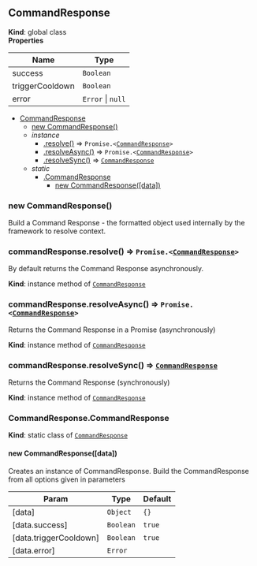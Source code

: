 <a name="CommandResponse"></a>

## CommandResponse
**Kind**: global class  
**Properties**

| Name | Type |
| --- | --- |
| success | <code>Boolean</code> | 
| triggerCooldown | <code>Boolean</code> | 
| error | <code>Error</code> \| <code>null</code> | 


* [CommandResponse](#CommandResponse)
    * [new CommandResponse()](#new_CommandResponse_new)
    * _instance_
        * [.resolve()](#CommandResponse+resolve) ⇒ <code>Promise.&lt;[CommandResponse](Commands/CommandResponse)&gt;</code>
        * [.resolveAsync()](#CommandResponse+resolveAsync) ⇒ <code>Promise.&lt;[CommandResponse](Commands/CommandResponse)&gt;</code>
        * [.resolveSync()](#CommandResponse+resolveSync) ⇒ <code>[CommandResponse](Commands/CommandResponse)</code>
    * _static_
        * [.CommandResponse](#CommandResponse.CommandResponse)
            * [new CommandResponse([data])](#new_CommandResponse.CommandResponse_new)

<a name="new_CommandResponse_new"></a>

### new CommandResponse()
Build a Command Response - the formatted object used internally by the framework to resolve context.

<a name="CommandResponse+resolve"></a>

### commandResponse.resolve() ⇒ <code>Promise.&lt;[CommandResponse](Commands/CommandResponse)&gt;</code>
By default returns the Command Response asynchronously.

**Kind**: instance method of [<code>CommandResponse</code>](#CommandResponse)  
<a name="CommandResponse+resolveAsync"></a>

### commandResponse.resolveAsync() ⇒ <code>Promise.&lt;[CommandResponse](Commands/CommandResponse)&gt;</code>
Returns the Command Response in a Promise (asynchronously)

**Kind**: instance method of [<code>CommandResponse</code>](#CommandResponse)  
<a name="CommandResponse+resolveSync"></a>

### commandResponse.resolveSync() ⇒ <code>[CommandResponse](Commands/CommandResponse)</code>
Returns the Command Response (synchronously)

**Kind**: instance method of [<code>CommandResponse</code>](#CommandResponse)  
<a name="CommandResponse.CommandResponse"></a>

### CommandResponse.CommandResponse
**Kind**: static class of [<code>CommandResponse</code>](#CommandResponse)  
<a name="new_CommandResponse.CommandResponse_new"></a>

#### new CommandResponse([data])
Creates an instance of CommandResponse.
Build the CommandResponse from all options given in parameters


| Param | Type | Default |
| --- | --- | --- |
| [data] | <code>Object</code> | <code>{}</code> | 
| [data.success] | <code>Boolean</code> | <code>true</code> | 
| [data.triggerCooldown] | <code>Boolean</code> | <code>true</code> | 
| [data.error] | <code>Error</code> | <code></code> | 

